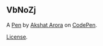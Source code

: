 VbNoZj
------


A [Pen](https://codepen.io/coder_arora/pen/VbNoZj) by [Akshat Arora](http://codepen.io/coder_arora) on [CodePen](http://codepen.io/).

[License](https://codepen.io/coder_arora/pen/VbNoZj/license).